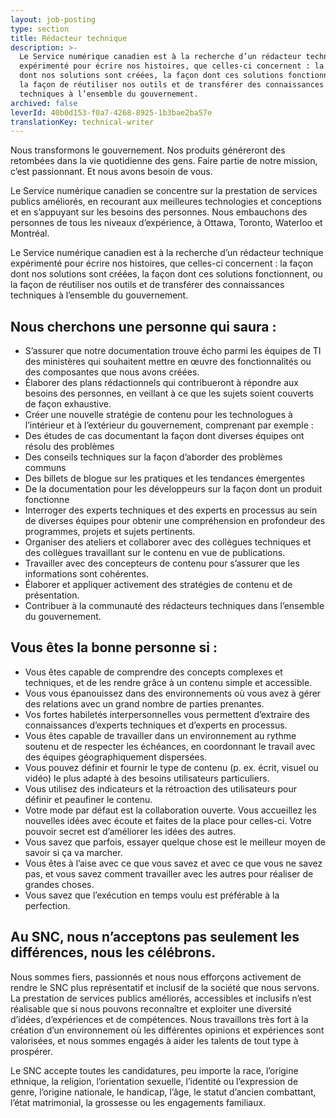 ```yaml
---
layout: job-posting
type: section
title: Rédacteur technique
description: >-
  Le Service numérique canadien est à la recherche d’un rédacteur technique
  expérimenté pour écrire nos histoires, que celles-ci concernent : la façon
  dont nos solutions sont créées, la façon dont ces solutions fonctionnent, ou
  la façon de réutiliser nos outils et de transférer des connaissances
  techniques à l’ensemble du gouvernement.
archived: false
leverId: 40b0d153-f0a7-4268-8925-1b3bae2ba57e
translationKey: technical-writer
---
```

Nous transformons le gouvernement. Nos produits généreront des retombées dans la vie quotidienne des gens. Faire partie de notre mission, c’est passionnant. Et nous avons besoin de vous.
 
Le Service numérique canadien se concentre sur la prestation de services publics améliorés, en recourant aux meilleures technologies et conceptions et en s’appuyant sur les besoins des personnes. Nous embauchons des personnes de tous les niveaux d’expérience, à Ottawa, Toronto, Waterloo et Montréal.
 
Le Service numérique canadien est à la recherche d’un rédacteur technique expérimenté pour écrire nos histoires, que celles-ci concernent : la façon dont nos solutions sont créées, la façon dont ces solutions fonctionnent, ou la façon de réutiliser nos outils et de transférer des connaissances techniques à l’ensemble du gouvernement.

## Nous cherchons une personne qui saura :

* S’assurer que notre documentation trouve écho parmi les équipes de TI des ministères qui souhaitent mettre en œuvre des fonctionnalités ou des composantes que nous avons créées.
* Élaborer des plans rédactionnels qui contribueront à répondre aux besoins des personnes, en veillant à ce que les sujets soient couverts de façon exhaustive.
* Créer une nouvelle stratégie de contenu pour les technologues à l’intérieur et à l’extérieur du gouvernement, comprenant par exemple :
 * Des études de cas documentant la façon dont diverses équipes ont résolu des problèmes
 * Des conseils techniques sur la façon d’aborder des problèmes communs
 * Des billets de blogue sur les pratiques et les tendances émergentes
 * De la documentation pour les développeurs sur la façon dont un produit fonctionne
* Interroger des experts techniques et des experts en processus au sein de diverses équipes pour obtenir une compréhension en profondeur des programmes, projets et sujets pertinents.
* Organiser des ateliers et collaborer avec des collègues techniques et des collègues travaillant sur le contenu en vue de publications.
* Travailler avec des concepteurs de contenu pour s’assurer que les informations sont cohérentes.
* Élaborer et appliquer activement des stratégies de contenu et de présentation.
* Contribuer à la communauté des rédacteurs techniques dans l’ensemble du gouvernement.

## Vous êtes la bonne personne si :

* Vous êtes capable de comprendre des concepts complexes et techniques, et de les rendre grâce à un contenu simple et accessible.
* Vous vous épanouissez dans des environnements où vous avez à gérer des relations avec un grand nombre de parties prenantes.
* Vos fortes habiletés interpersonnelles vous permettent d’extraire des connaissances d’experts techniques et d’experts en processus.
* Vous êtes capable de travailler dans un environnement au rythme soutenu et de respecter les échéances, en coordonnant le travail avec des équipes géographiquement dispersées.
* Vous pouvez définir et fournir le type de contenu (p. ex. écrit, visuel ou vidéo) le plus adapté à des besoins utilisateurs particuliers.
* Vous utilisez des indicateurs et la rétroaction des utilisateurs pour définir et peaufiner le contenu.
* Votre mode par défaut est la collaboration ouverte. Vous accueillez les nouvelles idées avec écoute et faites de la place pour celles-ci. Votre pouvoir secret est d’améliorer les idées des autres.
* Vous savez que parfois, essayer quelque chose est le meilleur moyen de savoir si ça va marcher.
* Vous êtes à l’aise avec ce que vous savez et avec ce que vous ne savez pas, et vous savez comment travailler avec les autres pour réaliser de grandes choses.
* Vous savez que l’exécution en temps voulu est préférable à la perfection.

## Au SNC, nous n’acceptons pas seulement les différences, nous les célébrons.
 
Nous sommes fiers, passionnés et nous nous efforçons activement de rendre le SNC plus représentatif et inclusif de la société que nous servons. La prestation de services publics améliorés, accessibles et inclusifs n’est réalisable que si nous pouvons reconnaître et exploiter une diversité d’idées, d’expériences et de compétences. Nous travaillons très fort à la création d’un environnement où les différentes opinions et expériences sont valorisées, et nous sommes engagés à aider les talents de tout type à prospérer.
 
Le SNC accepte toutes les candidatures, peu importe la race, l’origine ethnique, la religion, l’orientation sexuelle, l’identité ou l’expression de genre, l’origine nationale, le handicap, l’âge, le statut d’ancien combattant, l’état matrimonial, la grossesse ou les engagements familiaux.
